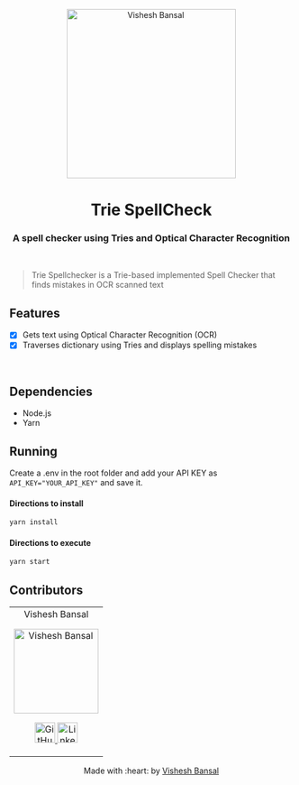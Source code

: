 <p align="center">
<a href="https://visheshbansal.ml">
	<img src="https://i.ibb.co/KxrdfnF/vishesh-white.png" width="300" alt="Vishesh Bansal"/>
</a>
	<h1 align="center"> Trie SpellCheck </h1>
	<h3 align="center"> A spell checker using Tries and Optical Character Recognition </h3>
</p>
<br>

> Trie Spellchecker is a Trie-based implemented Spell Checker that finds mistakes in OCR scanned text

## Features

- [X] Gets text using Optical Character Recognition (OCR)
- [X] Traverses dictionary using Tries and displays spelling mistakes

<br>

## Dependencies

- Node.js
- Yarn

## Running

Create a .env in the root folder and add your API KEY as ```API_KEY="YOUR_API_KEY"``` and save it.
<br>

#### Directions to install

```bash
yarn install
```

#### Directions to execute

```bash
yarn start
```

## Contributors

<table>
	<tr align="center">
		<td>
		Vishesh Bansal
		<p align="center">
			<img src = "https://avatars.githubusercontent.com/u/22132836?s=460&u=08d3940b7ee0105037b88175319ba7f09f83b159&v=4" width="150" height="150" alt="Vishesh Bansal">
		</p>
			<p align="center">
				<a href = "https://github.com/VisheshBansal">
					<img src = "http://www.iconninja.com/files/241/825/211/round-collaboration-social-github-code-circle-network-icon.svg" width="36" height = "36" alt="GitHub"/>
				</a>
				<a href = "https://www.linkedin.com/in/bansalvishesh">
					<img src = "http://www.iconninja.com/files/863/607/751/network-linkedin-social-connection-circular-circle-media-icon.svg" width="36" height="36" alt="LinkedIn"/>
				</a>
			</p>
		</td>
	</tr>
</table>

<p align="center">
	Made with :heart: by <a href="https://github.com/VisheshBansal">Vishesh Bansal</a>
</p>
